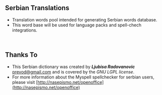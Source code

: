 ## Serbian Translations

- Translation words pool intended for generating Serbian words database.
- This word base will be used for language packs and spell-chech integrations.

<br/>

## Thanks To

- This Serbian dictionary was created by _**Ljubisa Radovanovic**_ [prevod@gmail.com](prevod@gmail.com) and is covered by the _GNU LGPL license_.
- For more information about the Myspell spellchecker for serbian users, please visit [http://nasepismo.net/openoffice](http://nasepismo.net/openoffice)
